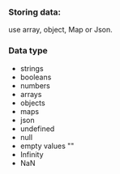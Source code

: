 ### Storing data: 
use array, object, Map or Json.

### Data type
- strings
- booleans
- numbers
- arrays
- objects
- maps
- json
- undefined
- null
- empty values ""
- Infinity
- NaN
















